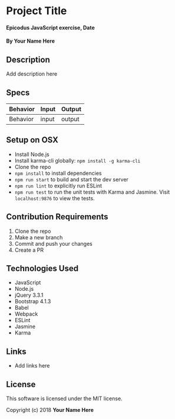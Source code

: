 # Project Title

#### Epicodus JavaScript exercise, Date

#### By Your Name Here

## Description

Add description here

## Specs

| Behavior | Input | Output |
|----------|-------|--------|
| Behavior | input | output |

## Setup on OSX

* Install Node.js
* Install karma-cli globally: `npm install -g karma-cli`
* Clone the repo
* `npm install` to install dependencies
* `npm run start` to build and start the dev server
* `npm run lint` to explicitly run ESLint
* `npm run test` to run the unit tests with Karma and Jasmine. Visit `localhost:9876` to view the tests.

## Contribution Requirements

1. Clone the repo
1. Make a new branch
1. Commit and push your changes
1. Create a PR

## Technologies Used

* JavaScript
* Node.js
* jQuery 3.3.1
* Bootstrap 4.1.3
* Babel
* Webpack
* ESLint
* Jasmine
* Karma

## Links

* Add links here

## License

This software is licensed under the MIT license.

Copyright (c) 2018 **Your Name Here**